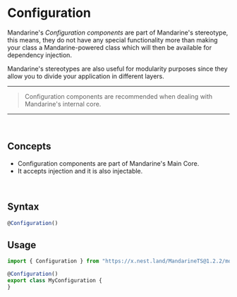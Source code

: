 # Configuration
Mandarine's _Configuration components_ are part of Mandarine's stereotype, this means, they do not have any special functionality more than making your class a Mandarine-powered class which will then be available for dependency injection.

Mandarine's stereotypes are also useful for modularity purposes since they allow you to divide your application in different layers.

-----

> Configuration components are recommended when dealing with Mandarine's internal core.

-----
&nbsp;

## Concepts
- Configuration components are part of Mandarine's Main Core.
- It accepts injection and it is also injectable.

&nbsp;

## Syntax

```typescript
@Configuration()
```

## Usage

```typescript
import { Configuration } from "https://x.nest.land/MandarineTS@1.2.2/mod.ts";

@Configuration()
export class MyConfiguration {
}
```
